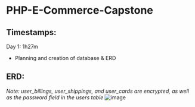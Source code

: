 # PHP-E-Commerce-Capstone
## Timestamps:
Day 1: 1h27m
  - Planning and creation of database & ERD

## ERD:

*Note: user_billings, user_shippings, and user_cards are encrypted, as well as the password field in the users table*
![image](https://github.com/JuddKarloCarreon/PHP-E-Commerce-Capstone/assets/156634638/3d502093-70af-48d6-94fb-76d0a95ffe0e)

